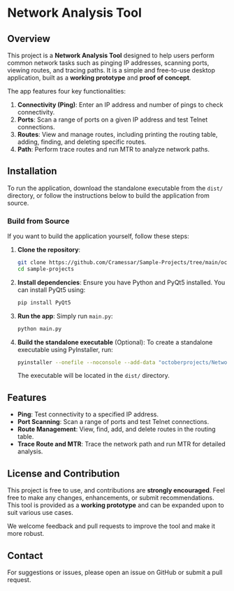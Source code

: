 # Network Analysis Tool

## Overview
This project is a **Network Analysis Tool** designed to help users perform common network tasks such as pinging IP addresses, scanning ports, viewing routes, and tracing paths. It is a simple and free-to-use desktop application, built as a **working prototype** and **proof of concept**.

The app features four key functionalities:
1. **Connectivity (Ping)**: Enter an IP address and number of pings to check connectivity.
2. **Ports**: Scan a range of ports on a given IP address and test Telnet connections.
3. **Routes**: View and manage routes, including printing the routing table, adding, finding, and deleting specific routes.
4. **Path**: Perform trace routes and run MTR to analyze network paths.

## Installation
To run the application, download the standalone executable from the `dist/` directory, or follow the instructions below to build the application from source.

### Build from Source
If you want to build the application yourself, follow these steps:
1. **Clone the repository**:
   ```bash
   git clone https://github.com/Cramessar/Sample-Projects/tree/main/octoberprojects/Network%20Monitor
   cd sample-projects
   ```

2. **Install dependencies**:
   Ensure you have Python and PyQt5 installed. You can install PyQt5 using:
   ```bash
   pip install PyQt5
   ```

3. **Run the app**:
   Simply run `main.py`:
   ```bash
   python main.py
   ```

4. **Build the standalone executable** (Optional):
   To create a standalone executable using PyInstaller, run:
   ```bash
   pyinstaller --onefile --noconsole --add-data "octoberprojects/Network Monitor/ping.py;." --add-data "octoberprojects/Network Monitor/ports.py;." --add-data "octoberprojects/Network Monitor/routes.py;." --add-data "octoberprojects/Network Monitor/path.py;." "octoberprojects/Network Monitor/main.py"
   ```

   The executable will be located in the `dist/` directory.

## Features
- **Ping**: Test connectivity to a specified IP address.
- **Port Scanning**: Scan a range of ports and test Telnet connections.
- **Route Management**: View, find, add, and delete routes in the routing table.
- **Trace Route and MTR**: Trace the network path and run MTR for detailed analysis.

## License and Contribution
This project is free to use, and contributions are **strongly encouraged**. Feel free to make any changes, enhancements, or submit recommendations. This tool is provided as a **working prototype** and can be expanded upon to suit various use cases.

We welcome feedback and pull requests to improve the tool and make it more robust.

## Contact
For suggestions or issues, please open an issue on GitHub or submit a pull request.
